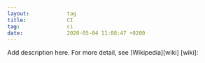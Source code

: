 ```yaml
---
layout:            tag
title:             CI
tag:               ci
date:              2020-05-04 11:08:47 +0200
---
```

Add description here.
For more detail, see [Wikipedia][wiki]
[wiki]:
